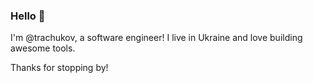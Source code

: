 ### Hello 👋
I'm @trachukov, a software engineer! I live in Ukraine and love building awesome tools.

Thanks for stopping by!
